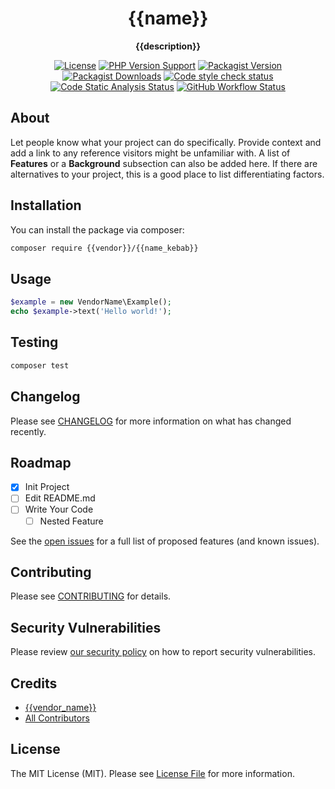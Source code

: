 <h1 align="center">{{name}}</h1>

<p align="center">
    <strong>{{description}}</strong>
</p>

<p align="center">
    <a href="https://github.com/{{vendor}}/{{name_kebab}}/blob/{{branch}}/README.md"><img alt="License" src="https://img.shields.io/github/license/{{vendor}}/{{name_kebab}}?style=flat-square"></a>
    <a href="https://php.net"><img alt="PHP Version Support" src="https://img.shields.io/packagist/php-v/{{vendor}}/{{name_kebab}}?style=flat-square"></a>
    <a href="https://packagist.org/packages/{{vendor}}/{{name_kebab}}"><img alt="Packagist Version" src="https://img.shields.io/packagist/v/{{vendor}}/{{name_kebab}}?style=flat-square"></a>
    <a href="https://packagist.org/packages/{{vendor}}/{{name_kebab}}"><img alt="Packagist Downloads" src="https://img.shields.io/packagist/dt/{{vendor}}/{{name_kebab}}?style=flat-square"></a>
    <a href="https://github.com/{{vendor}}/{{name_kebab}}/actions/workflows/check-code-style.yml"><img alt="Code style check status" src="https://img.shields.io/github/workflow/status/{{vendor}}/{{name_kebab}}/fix-code-style?label=code%20style&style=flat-square"></a>
    <a href="https://github.com/{{vendor}}/{{name_kebab}}/actions/workflows/analyse.yml"><img alt="Code Static Analysis Status" src="https://img.shields.io/github/workflow/status/{{vendor}}/{{name_kebab}}/analyse?label=analyse&style=flat-square"></a>
    <a href="https://github.com/{{vendor}}/{{name_kebab}}/actions/workflows/run-tests.yml"><img alt="GitHub Workflow Status" src="https://img.shields.io/github/workflow/status/{{vendor}}/{{name_kebab}}/run-tests?label=tests&style=flat-square"></a>
</p>

## About

Let people know what your project can do specifically. Provide context and add a link to any reference visitors might be
unfamiliar with. A list of <strong>Features</strong> or a <strong>Background</strong> subsection can also be added here.
If there are alternatives to your
project, this is a good place to list differentiating factors.

## Installation

You can install the package via composer:

```bash
composer require {{vendor}}/{{name_kebab}}
```

## Usage

```php
$example = new VendorName\Example();
echo $example->text('Hello world!');
```

## Testing

```bash
composer test
```

## Changelog

Please see [CHANGELOG](CHANGELOG.md) for more information on what has changed recently.

## Roadmap

- [x] Init Project
- [ ] Edit README.md
- [ ] Write Your Code
    - [ ] Nested Feature

See the [open issues](../../issues) for a full list of proposed features (and
known issues).

## Contributing

Please see [CONTRIBUTING](../../.github/CONTRIBUTING.md) for details.

## Security Vulnerabilities

Please review [our security policy](../../security/policy) on how to report security vulnerabilities.

## Credits

- [{{vendor_name}}](https://github.com/{{vendor}})
- [All Contributors](../../contributors)

## License

The MIT License (MIT). Please see [License File](LICENSE.md) for more information.
